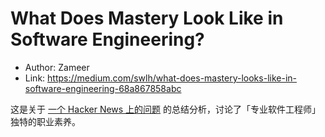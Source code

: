 # What Does Mastery Look Like in Software Engineering?

* Author: Zameer
* Link: https://medium.com/swlh/what-does-mastery-looks-like-in-software-engineering-68a867858abc

这是关于 [一个 Hacker News 上的问题](https://news.ycombinator.com/item?id=25643940) 的总结分析，讨论了「专业软件工程师」独特的职业素养。
